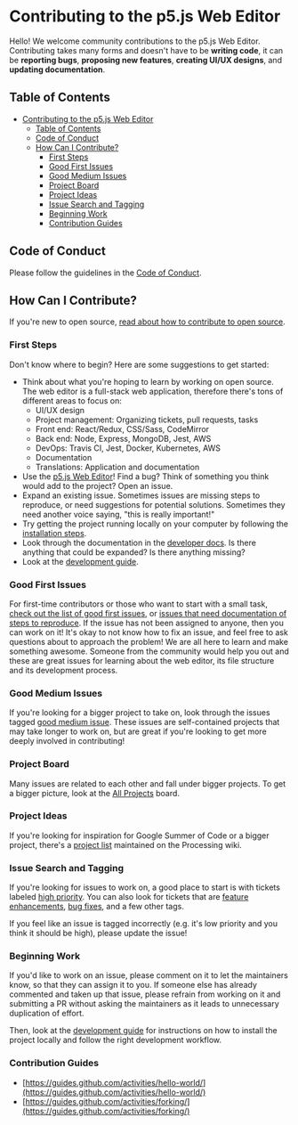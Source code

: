 # Contributing to the p5.js Web Editor 

Hello! We welcome community contributions to the p5.js Web Editor. Contributing takes many forms and doesn't have to be **writing code**, it can be **reporting bugs**, **proposing new features**, **creating UI/UX designs**, and **updating documentation**.

## Table of Contents
- [Contributing to the p5.js Web Editor](#contributing-to-the-p5js-web-editor)
  - [Table of Contents](#table-of-contents)
  - [Code of Conduct](#code-of-conduct)
  - [How Can I Contribute?](#how-can-i-contribute)
    - [First Steps](#first-steps)
    - [Good First Issues](#good-first-issues)
    - [Good Medium Issues](#good-medium-issues)
    - [Project Board](#project-board)
    - [Project Ideas](#project-ideas)
    - [Issue Search and Tagging](#issue-search-and-tagging)
    - [Beginning Work](#beginning-work)
    - [Contribution Guides](#contribution-guides)

## Code of Conduct

Please follow the guidelines in the [Code of Conduct](https://github.com/processing/p5.js-web-editor/blob/develop/.github/CODE_OF_CONDUCT.md).

## How Can I Contribute?
If you're new to open source, [read about how to contribute to open source](https://opensource.guide/how-to-contribute/).

### First Steps
Don't know where to begin? Here are some suggestions to get started:
* Think about what you're hoping to learn by working on open source. The web editor is a full-stack web application, therefore there's tons of different areas to focus on:
  - UI/UX design
  - Project management: Organizing tickets, pull requests, tasks
  - Front end: React/Redux, CSS/Sass, CodeMirror
  - Back end: Node, Express, MongoDB, Jest, AWS
  - DevOps: Travis CI, Jest, Docker, Kubernetes, AWS
  - Documentation
  - Translations: Application and documentation
* Use the [p5.js Web Editor](https://editor.p5js.org)! Find a bug? Think of something you think would add to the project? Open an issue.
* Expand an existing issue. Sometimes issues are missing steps to reproduce, or need suggestions for potential solutions. Sometimes they need another voice saying, "this is really important!"
* Try getting the project running locally on your computer by following the [installation steps](./../contributor_docs/installation.md).
* Look through the documentation in the [developer docs](../contributor_docs/). Is there anything that could be expanded? Is there anything missing?
* Look at the [development guide](./../contributor_docs/development.md).

### Good First Issues
For first-time contributors or those who want to start with a small task, [check out the list of good first issues](https://github.com/processing/p5.js-web-editor/labels/good%20first%20issue), or [issues that need documentation of steps to reproduce](https://github.com/processing/p5.js-web-editor/issues?q=is%3Aissue+is%3Aopen+label%3A%22needs+steps+to+reproduce%22). If the issue has not been assigned to anyone, then you can work on it! It's okay to not know how to fix an issue, and feel free to ask questions about to approach the problem! We are all here to learn and make something awesome. Someone from the community would help you out and these are great issues for learning about the web editor, its file structure and its development process.

### Good Medium Issues
If you're looking for a bigger project to take on, look through the issues tagged [good medium issue](https://github.com/processing/p5.js-web-editor/labels/good%20medium%20issue). These issues are self-contained projects that may take longer to work on, but are great if you're looking to get more deeply involved in contributing!

### Project Board
Many issues are related to each other and fall under bigger projects. To get a bigger picture, look at the [All Projects](https://github.com/processing/p5.js-web-editor/projects/) board.

### Project Ideas
If you're looking for inspiration for Google Summer of Code or a bigger project, there's a [project list](https://github.com/processing/processing/wiki/Project-List#p5js-web-editor) maintained on the Processing wiki.

### Issue Search and Tagging
If you're looking for issues to work on, a good place to start is with tickets labeled [high priority](https://github.com/processing/p5.js-web-editor/labels/priority%3Ahigh). You can also look for tickets that are [feature enhancements](https://github.com/processing/p5.js-web-editor/labels/type%3Afeature), [bug fixes](https://github.com/processing/p5.js-web-editor/labels/type%3Abug), and a few other tags. 

If you feel like an issue is tagged incorrectly (e.g. it's low priority and you think it should be high), please update the issue!

### Beginning Work

If you'd like to work on an issue, please comment on it to let the maintainers know, so that they can assign it to you. If someone else has already commented and taken up that issue, please refrain from working on it and submitting a PR without asking the maintainers as it leads to unnecessary duplication of effort.

Then, look at the [development guide](https://github.com/processing/p5.js-web-editor/blob/develop/contributor_docs/development.md) for instructions on how to install the project locally and follow the right development workflow.

### Contribution Guides

* [https://guides.github.com/activities/hello-world/](https://guides.github.com/activities/hello-world/)
* [https://guides.github.com/activities/forking/](https://guides.github.com/activities/forking/)
